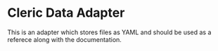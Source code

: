 # Cleric Data Adapter

This is an adapter which stores files as YAML and should be used as a referece along with the documentation.
